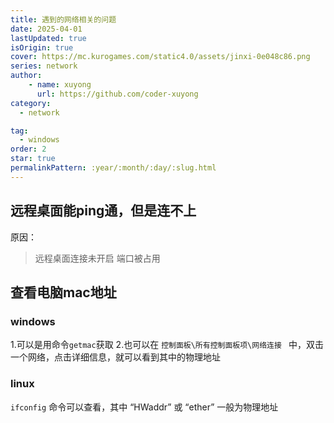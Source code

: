 ```yaml
---
title: 遇到的网络相关的问题
date: 2025-04-01
lastUpdated: true
isOrigin: true
cover: https://mc.kurogames.com/static4.0/assets/jinxi-0e048c86.png
series: network
author: 
    - name: xuyong
      url: https://github.com/coder-xuyong
category:
  - network

tag:
  - windows
order: 2
star: true
permalinkPattern: :year/:month/:day/:slug.html
---
```


## 远程桌面能ping通，但是连不上
原因：
> 远程桌面连接未开启
> 端口被占用

## 查看电脑mac地址

### windows
1.可以是用命令`getmac`获取
2.也可以在 `控制面板\所有控制面板项\网络连接 ` 中，双击一个网络，点击详细信息，就可以看到其中的物理地址

### linux
`ifconfig` 命令可以查看，其中 “HWaddr” 或 “ether” 一般为物理地址